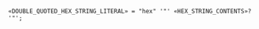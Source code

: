 <!-- This file is generated automatically by infrastructure scripts. Please don't edit by hand. -->

```{ .ebnf .slang-ebnf #DOUBLE_QUOTED_HEX_STRING_LITERAL }
«DOUBLE_QUOTED_HEX_STRING_LITERAL» = "hex" '"' «HEX_STRING_CONTENTS»? '"';
```
